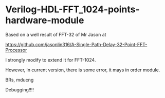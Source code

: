 # Verilog-HDL-FFT_1024-points-hardware-module

Based on a well result of FFT-32 of Mr Jason at

https://github.com/jasonlin316/A-Single-Path-Delay-32-Point-FFT-Processor

I strongly modify to extend it for FFT-1024.

However, in current version, there is some error, it mays in order module.

BRs,
mducng

Debugging!!!!
